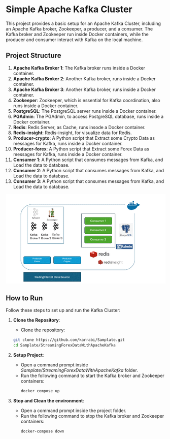 
# Simple Apache Kafka Cluster

This project provides a basic setup for an Apache Kafka Cluster, including an Apache Kafka broker, Zookeeper, a producer, and a consumer. The Kafka broker and Zookeeper run inside Docker containers, while the producer and consumer interact with Kafka on the local machine.

## Project Structure

1. **Apache Kafka Broker 1**: The Kafka broker runs inside a Docker container.
2. **Apache Kafka Broker 2**: Another Kafka broker, runs inside a Docker container.
3. **Apache Kafka Broker 3**: Another Kafka broker, runs inside a Docker container.
2. **Zookeeper**: Zookeeper, which is essential for Kafka coordination, also runs inside a Docker container.
3. **PostgreSQL**: The PostgreSQL server runs inside a Docker container.
4. **PGAdmin**: The PGAdmin, to access PostgreSQL database, runs inside a Docker container.
3. **Redis**: Redis Server, as Cache, runs insode a Docker container.
6. **Redis-insight**: Redis-insight, for visualize data for Redis.
5. **Producer-crypto**: A Python script that Extract some Crypto Data as messages for Kafka, runs inside a Docker container.
6. **Producer-forex**: A Python script that Extract some Forex Data as messages for Kafka, runs inside a Docker container.
7. **Consumer 1**: A Python script that consumes messages from Kafka, and Load the data to database.
8. **Consumer 2**: A Python script that consumes messages from Kafka, and Load the data to database.
9. **Consumer 3**: A Python script that consumes messages from Kafka, and Load the data to database.

![structure](../images/Step%2007.gif)

## How to Run

Follow these steps to set up and run the Kafka Cluster:

1. **Clone the Repository**:
   - Clone the repository:
   ```bash
   git clone https://github.com/karrabi/Samplate.git
   cd Samplate/StreamingForexDataWithApacheKafka
   ```


2. **Setup Project**:
   - Open a command prompt inside *Samplate/StreamingForexDataWithApacheKafka* folder.
   - Run the following command to start the Kafka broker and Zookeeper containers:
     ```bash
     docker compose up
     ```

3. **Stop and Clean the environment**:
   - Open a command prompt inside the project folder.
   - Run the following command to stop the Kafka broker and Zookeeper containers:
     ```bash
     docker-compose down
     ```
